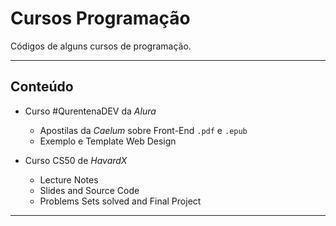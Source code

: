 # Cursos Programação

 Códigos de alguns cursos de programação.

----
## Conteúdo

* Curso #QurentenaDEV da *Alura*
  	* Apostilas da *Caelum* sobre Front-End `.pdf` e `.epub`
  	* Exemplo e Template Web Design 

* Curso CS50 de *HavardX*
	* Lecture Notes
	* Slides and Source Code
	* Problems Sets solved and Final Project
	

---
